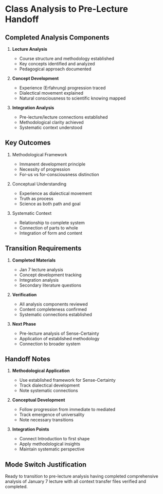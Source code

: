 # Class Analysis to Pre-Lecture Handoff

## Completed Analysis Components
1. **Lecture Analysis**
   - Course structure and methodology established
   - Key concepts identified and analyzed
   - Pedagogical approach documented

2. **Concept Development**
   - Experience (Erfahrung) progression traced
   - Dialectical movement explained
   - Natural consciousness to scientific knowing mapped

3. **Integration Analysis**
   - Pre-lecture/lecture connections established
   - Methodological clarity achieved
   - Systematic context understood

## Key Outcomes
1. Methodological Framework
   - Immanent development principle
   - Necessity of progression
   - For-us vs for-consciousness distinction

2. Conceptual Understanding
   - Experience as dialectical movement
   - Truth as process
   - Science as both path and goal

3. Systematic Context
   - Relationship to complete system
   - Connection of parts to whole
   - Integration of form and content

## Transition Requirements
1. **Completed Materials**
   - Jan 7 lecture analysis
   - Concept development tracking
   - Integration analysis
   - Secondary literature questions

2. **Verification**
   - All analysis components reviewed
   - Content completeness confirmed
   - Systematic connections established

3. **Next Phase**
   - Pre-lecture analysis of Sense-Certainty
   - Application of established methodology
   - Connection to broader system

## Handoff Notes
1. **Methodological Application**
   - Use established framework for Sense-Certainty
   - Track dialectical development
   - Note systematic connections

2. **Conceptual Development**
   - Follow progression from immediate to mediated
   - Track emergence of universality
   - Note necessary transitions

3. **Integration Points**
   - Connect Introduction to first shape
   - Apply methodological insights
   - Maintain systematic perspective

## Mode Switch Justification
Ready to transition to pre-lecture analysis having completed comprehensive analysis of January 7 lecture with all context transfer files verified and completed.